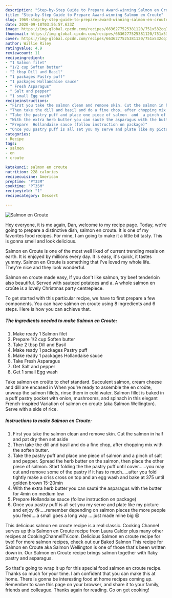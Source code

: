 ```yaml
---
description: "Step-by-Step Guide to Prepare Award-winning Salmon en Croute"
title: "Step-by-Step Guide to Prepare Award-winning Salmon en Croute"
slug: 1969-step-by-step-guide-to-prepare-award-winning-salmon-en-croute
date: 2020-09-18T03:56:57.633Z
image: https://img-global.cpcdn.com/recipes/6636277525381120/751x532cq70/salmon-en-croute-recipe-main-photo.jpg
thumbnail: https://img-global.cpcdn.com/recipes/6636277525381120/751x532cq70/salmon-en-croute-recipe-main-photo.jpg
cover: https://img-global.cpcdn.com/recipes/6636277525381120/751x532cq70/salmon-en-croute-recipe-main-photo.jpg
author: Willie Riley
ratingvalue: 4.9
reviewcount: 11
recipeingredient:
- "1 Salmon filet"
- "1/2 cup Soften butter"
- "2 tbsp Dill and Basil"
- "1 packages Pastry puff"
- "1 packages Hollandaise sauce"
- " Fresh Asparagus"
- " Salt and pepper"
- "1 small Egg wash"
recipeinstructions:
- "First you take the salmon clean and remove skin. Cut the salmon in half and pat dry then set aside"
- "Then take the dill and basil and do a fine chop, after chopping mix with the soften butter."
- "Take the pastry puff and place one piece of salmon  and  a pinch of salt and pepper. Spread the herb butter on the salmon, then place the other piece of salmon. Start folding the the pastry puff until cover......you may cut and remove some of the pastry if it has to much.....after you fold tightly make a criss cross on top and an egg wash and bake at 375 until golden brown 15-20min"
- "With the extra herb butter you can sauté the asparagus with the butter for 4min on medium low"
- "Prepare  Hollandaise sauce (follow instruction on package)"
- "Once you pastry puff is all set you my serve and plate like my picture and enjoy 😘.....remember depending on salmon pieces the more people you feed....a small goes a long way ....just made mine big 😃"
categories:
- Recipe
tags:
- salmon
- en
- croute

katakunci: salmon en croute 
nutrition: 228 calories
recipecuisine: American
preptime: "PT32M"
cooktime: "PT35M"
recipeyield: "1"
recipecategory: Dessert

---
```



![Salmon en Croute](https://img-global.cpcdn.com/recipes/6636277525381120/751x532cq70/salmon-en-croute-recipe-main-photo.jpg)

Hey everyone, it is me again, Dan, welcome to my recipe page. Today, we're going to prepare a distinctive dish, salmon en croute. It is one of my favorites food recipes. For mine, I am going to make it a little bit tasty. This is gonna smell and look delicious.

Salmon en Croute is one of the most well liked of current trending meals on earth. It is enjoyed by millions every day. It is easy, it's quick, it tastes yummy. Salmon en Croute is something that I've loved my whole life. They're nice and they look wonderful.

Salmon en croute made easy, If you don&#39;t like salmon, try beef tenderloin also beautiful. Served with sauteed potatoes and a. A whole salmon en croûte is a lovely Christmas party centrepiece.


To get started with this particular recipe, we have to first prepare a few components. You can have salmon en croute using 8 ingredients and 6 steps. Here is how you can achieve that.

<!--inarticleads1-->

##### The ingredients needed to make Salmon en Croute:

1. Make ready 1 Salmon filet
1. Prepare 1/2 cup Soften butter
1. Take 2 tbsp Dill and Basil
1. Make ready 1 packages Pastry puff
1. Make ready 1 packages Hollandaise sauce
1. Take  Fresh Asparagus
1. Get  Salt and pepper
1. Get 1 small Egg wash


Take salmon en croûte to chef standard. Succulent salmon, cream cheese and dill are encased in When you&#39;re ready to assemble the en croûte, unwrap the salmon fillets, rinse them in cold water. Salmon fillet is baked in a puff pastry pocket with onion, mushrooms, and spinach in this elegant French-inspired Variation of salmon en croute (aka Salmon Wellington). Serve with a side of rice. 

<!--inarticleads2-->

##### Instructions to make Salmon en Croute:

1. First you take the salmon clean and remove skin. Cut the salmon in half and pat dry then set aside
1. Then take the dill and basil and do a fine chop, after chopping mix with the soften butter.
1. Take the pastry puff and place one piece of salmon  and  a pinch of salt and pepper. Spread the herb butter on the salmon, then place the other piece of salmon. Start folding the the pastry puff until cover......you may cut and remove some of the pastry if it has to much.....after you fold tightly make a criss cross on top and an egg wash and bake at 375 until golden brown 15-20min
1. With the extra herb butter you can sauté the asparagus with the butter for 4min on medium low
1. Prepare  Hollandaise sauce (follow instruction on package)
1. Once you pastry puff is all set you my serve and plate like my picture and enjoy 😘.....remember depending on salmon pieces the more people you feed....a small goes a long way ....just made mine big 😃


This delicious salmon en croute recipe is a real classic. Cooking Channel serves up this Salmon en Croute recipe from Laura Calder plus many other recipes at CookingChannelTV.com. Delicious Salmon en croute recipe for two! For more salmon recipes, check out our Baked Salmon This recipe for Salmon en Croute aka Salmon Wellington is one of those that&#39;s been written down in. Our Salmon en Croute recipe brings salmon together with flaky pastry and asparagus. 

So that's going to wrap it up for this special food salmon en croute recipe. Thanks so much for your time. I am confident that you can make this at home. There is gonna be interesting food at home recipes coming up. Remember to save this page on your browser, and share it to your family, friends and colleague. Thanks again for reading. Go on get cooking!
